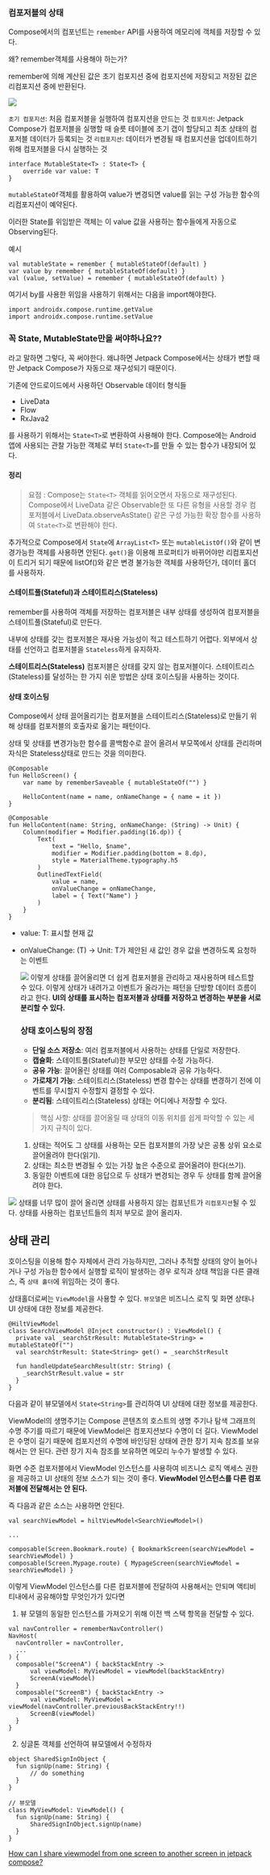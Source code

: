 ### 컴포저블의 상태
Compose에서의 컴포넌트는 `remember` API를 사용하여 메모리에 객체를 저장할 수 있다.

왜? remember객체를 사용해야 하는가?

remember에 의해 계산된 값은 초기 컴포지션 중에 컴포지션에 저장되고 저장된 값은 리컴포지션 중에 반환된다. 

![](https://velog.velcdn.com/images/cksgodl/post/8984a742-56c8-4253-8cb3-9d5ef6ab41d6/image.png)

>
`초기 컴포지션`: 처음 컴포저블을 실행하여 컴포지션을 만드는 것
`컴포지션`: Jetpack Compose가 컴포저블을 실행할 때 슬릇 테이블에 초기 갭이 할당되고 최초 상태의 컴포저블 데이터가 등록되는 것
`리컴포지션`: 데이터가 변경될 때 컴포지션을 업데이트하기 위해 컴포저블을 다시 실행하는 것


```
interface MutableState<T> : State<T> {
    override var value: T
}
```
`mutableStateOf`객체를 활용하여 value가 변경되면 value를 읽는 구성 가능한 함수의 리컴포지션이 예약된다.

이러한 State를 위임받은 객체는 이 value 값을 사용하는 함수들에게 자동으로 Observing된다.

예시
```
val mutableState = remember { mutableStateOf(default) }
var value by remember { mutableStateOf(default) }
val (value, setValue) = remember { mutableStateOf(default) }
```
여기서 by를 사용한 위임을 사용하기 위해서는 다음을 import해야한다.
```
import androidx.compose.runtime.getValue
import androidx.compose.runtime.setValue
```

### 꼭 State, MutableState만을 써야하나요??

라고 말하면 그렇다, 꼭 써야한다. 왜냐하면 Jetpack Compose에서는 상태가 변할 때만 Jetpack Compose가 자동으로 재구성되기 때문이다.

기존에 안드로이드에서 사용하던 Observable 데이터 형식들
* LiveData
* Flow
* RxJava2

를 사용하기 위해서는 `State<T>`로 변환하여 사용해야 한다. 
Compose에는 Android 앱에 사용되는 관찰 가능한 객체로 부터 `State<T>`를 만들 수 있는 함수가 내장되어 있다.

#### 정리
>요점 : Compose는 `State<T>` 객체를 읽어오면서 자동으로 재구성된다.
Compose에서 LiveData 같은 Observable한 또 다른 유형을 사용할 경우 컴포저블에서 LiveData<T>.observeAsState() 같은 구성 가능한 확장 함수를 사용하여 `State<T>`로 변환해야 한다.
  
추가적으로 Compose에서 `State`에 `ArrayList<T>` 또는 `mutableListOf()`와 같이 변경가능한 객체를 사용하면 안된다. `get()`을 이용해 프로퍼티가 바뀌어야만 리컴포지션이 트리거 되기 때문에 listOf()와 같은 변경 불가능한 객체를 사용하던가, 데이터 홀더를 사용하자.
  
#### 스테이트풀(Stateful)과 스테이트리스(Stateless)

 remember를 사용하여 객체를 저장하는 컴포저블은 내부 상태를 생성하여 컴포저블을 스테이트풀(Stateful)로 만든다.
  
 내부에 상태를 갖는 컴포저블은 재사용 가능성이 적고 테스트하기 어렵다. 외부에서 상태를 선언하고 컴포저블을 `Stateless`하게 유지하자.
  
**스테이트리스(Stateless)** 컴포저블은 상태를 갖지 않는 컴포저블이다. 스테이트리스(Stateless)를 달성하는 한 가지 쉬운 방법은 상태 호이스팅을 사용하는 것이다.  

  #### 상태 호이스팅
  Compose에서 상태 끌어올리기는 컴포저블을 스테이트리스(Stateless)로 만들기 위해 상태를 컴포저블의 호출자로 옮기는 패턴이다. 
  
  상태 및 상태를 변경가능한 함수를 콜백함수로 끌어 올려서 부모쪽에서 상태를 관리하며 자식은 Stateless상태로 만드는 것을 의미한다.
  
  
  
```
@Composable
fun HelloScreen() {
    var name by rememberSaveable { mutableStateOf("") }

    HelloContent(name = name, onNameChange = { name = it })
}

@Composable
fun HelloContent(name: String, onNameChange: (String) -> Unit) {
    Column(modifier = Modifier.padding(16.dp)) {
        Text(
            text = "Hello, $name",
            modifier = Modifier.padding(bottom = 8.dp),
            style = MaterialTheme.typography.h5
        )
        OutlinedTextField(
            value = name,
            onValueChange = onNameChange,
            label = { Text("Name") }
        )
    }
}
```
  * value: T: 표시할 현재 값
* onValueChange: (T) -> Unit: T가 제안된 새 값인 경우 값을 변경하도록 요청하는 이벤트

  ![](https://velog.velcdn.com/images/cksgodl/post/a0be1aaa-f9b8-4cfe-8b44-3f0cd6432228/image.png)
이렇게 상태를 끌어올리면 더 쉽게 컴포저블을 관리하고 재사용하며 테스트할 수 있다.
  이렇게 상태가 내려가고 이벤트가 올라가는 패턴을 단방향 데이터 흐름이라고 한다. 
  **UI의 상태를 표시하는 컴포저블과 상태를 저장하고 변경하는 부분을 서로 분리할 수 있다.**
  
  ### 상태 호이스팅의 장점
  * **단일 소스 저장소**: 여러 컴포저블에서 사용하는 상태를 단일로 저장한다.
  * **캡슐화**: 스테이트풀(Stateful)한 부모만 상태를 수정 가능하다.
  * **공유 가능**: 끌어올린 상태를 여러 Composable과 공유 가능하다.
  * **가로채기 가능**: 스테이트리스(Stateless) 변경 함수는 상태를 변경하기 전에 이벤트를 무시할지 수정할지 결정할 수 있다.
  * **분리됨**: 스테이트리스(Stateless) 상태는 어디에나 저장할 수 있다.
  
  >핵심 사항: 상태를 끌어올릴 때 상태의 이동 위치를 쉽게 파악할 수 있는 세 가지 규칙이 있다.
  1. 상태는 적어도 그 상태를 사용하는 모든 컴포저블의 가장 낮은 공통 상위 요소로 끌어올려야 한다(읽기).
  2. 상태는 최소한 변경될 수 있는 가장 높은 수준으로 끌어올려야 한다(쓰기).
  3. 동일한 이벤트에 대한 응답으로 두 상태가 변경되는 경우 두 상태를 함께 끌어올려야 한다.
  
![](https://velog.velcdn.com/images/cksgodl/post/1299eae5-b421-484a-92b0-4d98ab1bc1b2/image.png)
상태를 너무 많이 끌어 올리면 상태를 사용하지 않는 컴포넌트가 `리컴포지션`될 수 있다. 상태를 사용하는 컴포넌트들의 최저 부모로 끌어 올리자.
  
## 상태 관리
  
 호이스팅을 이용해 함수 자체에서 관리 가능하지만, 그러나 추적할 상태의 양이 늘어나거나 구성 가능한 함수에서 실행할 로직이 발생하는 경우 로직과 상태 책임을 다른 클래스, 즉 `상태 홀더`에 위임하는 것이 좋다.
  
  상태홀더로써는 `ViewModel`을 사용할 수 있다.
  `뷰모델`은 비즈니스 로직 및 화면 상태나 UI 상태에 대한 정보를 제공한다.

  ```
  @HiltViewModel
class SearchViewModel @Inject constructor() : ViewModel() {
    private val _searchStrResult: MutableState<String> = mutableStateOf("")
    val searchStrResult: State<String> get() = _searchStrResult

    fun handleUpdateSearchResult(str: String) {
      _searchStrResult.value = str
    }
  }
  ```
  
  다음과 같이 뷰모델에서 `State<String>`를 관리하여 UI 상태에 대한 정보를 제공한다.
  
ViewModel의 생명주기는 Compose 콘텐츠의 호스트의 생명 주기나 탐색 그래프의 수명 주기를 따르기 때문에 ViewModel은 컴포지션보다 수명이 더 길다.
ViewModel은 수명이 길기 때문에 컴포지션의 수명에 바인딩된 상태에 관한 장기 지속 참조를 보유해서는 안 된다. 관련 장기 지속 참조를 보유하면 메모리 누수가 발생할 수 있다.
  
  화면 수준 컴포저블에서 ViewModel 인스턴스를 사용하여 비즈니스 로직 액세스 권한을 제공하고 UI 상태의 정보 소스가 되는 것이 좋다. **ViewModel 인스턴스를 다른 컴포저블에 전달해서는 안 된다.**
  
  즉 다음과 같은 소스는 사용하면 안된다.
  ```
  val searchViewModel = hiltViewModel<SearchViewModel>()
  
  ...
  
  composable(Screen.Bookmark.route) { BookmarkScreen(searchViewModel = searchViewModel) }
  composable(Screen.Mypage.route) { MypageScreen(searchViewModel = searchViewModel) }
  ```
  이렇게 ViewModel 인스턴스를 다른 컴포저블에 전달하여 사용해서는 안되며 액티비티내에서 공유해야할 무엇인가가 있다면
  
  1.  뷰 모델의 동일한 인스턴스를 가져오기 위해 이전 백 스택 항목을 전달할 수 있다.
  ```
  val navController = rememberNavController()
NavHost(
    navController = navController,
    ...
) { 
    composable("ScreenA") { backStackEntry ->
        val viewModel: MyViewModel = viewModel(backStackEntry)
        ScreenA(viewModel)
    }
    composable("ScreenB") { backStackEntry ->
        val viewModel: MyViewModel = viewModel(navController.previousBackStackEntry!!)
        ScreenB(viewModel)
    }
} 
  ```
  
  2. 싱글톤 객체를 선언하여 뷰모델에서 수정하자
  
  ```
  object SharedSignInObject {
    fun signUp(name: String) {
        // do something
    }
}

  // 뷰모델
class MyViewModel: ViewModel() {
    fun signUp(name: String) {
        SharedSignInObject.signUp(name)
    }
}
  ```
  
  [How can I share viewmodel from one screen to another screen in jetpack compose?](https://stackoverflow.com/questions/71904938/how-can-i-share-viewmodel-from-one-screen-to-another-screen-in-jetpack-compose)
  
  